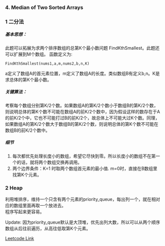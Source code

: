 ### 4. Median of Two Sorted Arrays  
### 1 二分法
##### 基本思想：
此题可以拓展为求两个排序数组的总第K个最小数问题 FindKthSmallest。此题还可以扩展到M个数组。 
函数定义为:
```
FindKthSmallest(nums1,a,m,nums2,b,n,K) 
```
a定义了数组A的首元素位置，m定义了数组A的长度。类似数组B有定义b,n。K是求总体的第K个最小数。
##### 关键算法：  
考察每个数组分别第K/2个数。如果数组A的第K/2个数小于数组B的第K/2个数，则说明总体的第K个数不可能在数组A的前K/2个数中，因为假设这样的数存在于A的前K/2个中，它也不可能打过B的前K/2个，故总体上不可能大过K个数。同理，如果数组A的第K/2个数大于数组B的第K/2个数，则说明总体的第K个数不可能在数组B的前K/2个数中。
##### 细节
1. 每次都优先处理长度小的数组，希望它尽快到零。所以长度小的数组不在第一个的话，就将两个数组交换再调用。
2. 两个边界条件：K=1 时取两个数组首元素的最小值. m=0时，直接在B数组里找第K个元素。

### 2 Heap
利用堆排序，维持一个只含有两个元素的priority_queue，每出列一个，就在相对应的数组里面再取一个放进去。  
程序写起来更容易。

Update: 因为priority_queue默认是大顶堆，优先出列大数，所以可以从两个顺序数组从后往前遍历，从高往低取第K个元素。


[Leetcode Link](https://leetcode.com/problems/median-of-two-sorted-arrays)